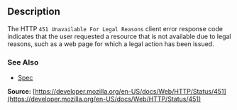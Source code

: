 ## Description

The HTTP `451 Unavailable For Legal Reasons` client error response code indicates that the user requested a resource that is not available due to legal reasons, such as a web page for which a legal action has been issued.

### See Also

- [Spec](https://httpwg.org/specs/rfc7725.html#n-451-unavailable-for-legal-reasons)

**Source:** [https://developer.mozilla.org/en-US/docs/Web/HTTP/Status/451](https://developer.mozilla.org/en-US/docs/Web/HTTP/Status/451)
